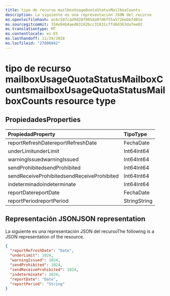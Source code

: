 ```yaml
---
title: tipo de recurso mailboxUsageQuotaStatusMailboxCounts
description: La siguiente es una representación JSON del recurso
ms.openlocfilehash: ac6c597cad9d28f985da97d6f55a5726ebbf491e
ms.sourcegitcommit: 334e84b4aed63162bcc31831cffd6d363dafee02
ms.translationtype: MT
ms.contentlocale: es-ES
ms.lasthandoff: 11/29/2018
ms.locfileid: "27086042"
---
```

# <a name="mailboxusagequotastatusmailboxcounts-resource-type"></a><span data-ttu-id="610e4-103">tipo de recurso mailboxUsageQuotaStatusMailboxCounts</span><span class="sxs-lookup"><span data-stu-id="610e4-103">mailboxUsageQuotaStatusMailboxCounts resource type</span></span>

## <a name="properties"></a><span data-ttu-id="610e4-104">Propiedades</span><span class="sxs-lookup"><span data-stu-id="610e4-104">Properties</span></span>

| <span data-ttu-id="610e4-105">Propiedad</span><span class="sxs-lookup"><span data-stu-id="610e4-105">Property</span></span>              | <span data-ttu-id="610e4-106">Tipo</span><span class="sxs-lookup"><span data-stu-id="610e4-106">Type</span></span>   |
| :-------------------- | :----- |
| <span data-ttu-id="610e4-107">reportRefreshDate</span><span class="sxs-lookup"><span data-stu-id="610e4-107">reportRefreshDate</span></span>     | <span data-ttu-id="610e4-108">Fecha</span><span class="sxs-lookup"><span data-stu-id="610e4-108">Date</span></span>   |
| <span data-ttu-id="610e4-109">underLimit</span><span class="sxs-lookup"><span data-stu-id="610e4-109">underLimit</span></span>            | <span data-ttu-id="610e4-110">Int64</span><span class="sxs-lookup"><span data-stu-id="610e4-110">Int64</span></span>  |
| <span data-ttu-id="610e4-111">warningIssued</span><span class="sxs-lookup"><span data-stu-id="610e4-111">warningIssued</span></span>         | <span data-ttu-id="610e4-112">Int64</span><span class="sxs-lookup"><span data-stu-id="610e4-112">Int64</span></span>  |
| <span data-ttu-id="610e4-113">sendProhibited</span><span class="sxs-lookup"><span data-stu-id="610e4-113">sendProhibited</span></span>        | <span data-ttu-id="610e4-114">Int64</span><span class="sxs-lookup"><span data-stu-id="610e4-114">Int64</span></span>  |
| <span data-ttu-id="610e4-115">sendReceiveProhibited</span><span class="sxs-lookup"><span data-stu-id="610e4-115">sendReceiveProhibited</span></span> | <span data-ttu-id="610e4-116">Int64</span><span class="sxs-lookup"><span data-stu-id="610e4-116">Int64</span></span>  |
| <span data-ttu-id="610e4-117">indeterminado</span><span class="sxs-lookup"><span data-stu-id="610e4-117">indeterminate</span></span>         | <span data-ttu-id="610e4-118">Int64</span><span class="sxs-lookup"><span data-stu-id="610e4-118">Int64</span></span>  |
| <span data-ttu-id="610e4-119">reportDate</span><span class="sxs-lookup"><span data-stu-id="610e4-119">reportDate</span></span>            | <span data-ttu-id="610e4-120">Fecha</span><span class="sxs-lookup"><span data-stu-id="610e4-120">Date</span></span>   |
| <span data-ttu-id="610e4-121">reportPeriod</span><span class="sxs-lookup"><span data-stu-id="610e4-121">reportPeriod</span></span>          | <span data-ttu-id="610e4-122">String</span><span class="sxs-lookup"><span data-stu-id="610e4-122">String</span></span> |

## <a name="json-representation"></a><span data-ttu-id="610e4-123">Representación JSON</span><span class="sxs-lookup"><span data-stu-id="610e4-123">JSON representation</span></span>

<span data-ttu-id="610e4-124">La siguiente es una representación JSON del recurso</span><span class="sxs-lookup"><span data-stu-id="610e4-124">The following is a JSON representation of the resource.</span></span>

<!-- {
  "blockType": "resource",
  "@odata.type": "microsoft.graph.mailboxUsageQuotaStatusMailboxCounts"
} -->

```json
{
  "reportRefreshDate": "Date", 
  "underLimit": 1024, 
  "warningIssued": 1024, 
  "sendProhibited": 1024, 
  "sendReceiveProhibited": 1024, 
  "indeterminate": 1024, 
  "reportDate": "Date", 
  "reportPeriod": "String"
}
```
